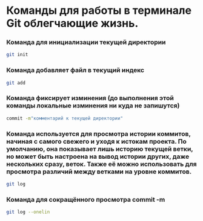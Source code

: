 # Команды для работы в терминале Git облегчающие жизнь.

### Команда для инициализации текущей директории
```sh
git init
```
### Команда добавляет файл в текущий индекс
```sh
git add
```
### Команда фиксирует изминения (до выполнения этой команды локальные изминения ни куда не запишутся)
```sh
commit -m"комментарий к текущей директории"
```
### Команда используется для просмотра истории коммитов, начиная с самого свежего и уходя к истокам проекта. По умолчанию, она показывает лишь историю текущей ветки, но может быть настроена на вывод истории других, даже нескольких сразу, веток. Также её можно использовать для просмотра различий между ветками на уровне коммитов.
```sh
git log
```
### Команда для сокращённого просмотра commit -m
```sh
git log --onelin
```

